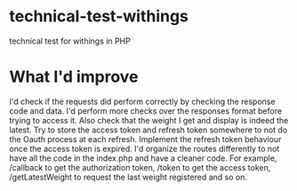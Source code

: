 # technical-test-withings
technical test for withings in PHP

# What I'd improve
I'd check if the requests did perform correctly by checking the response code and data.
I'd perform more checks over the responses format before trying to access it.
Also check that the weight I get and display is indeed the latest.
Try to store the access token and refresh token somewhere to not do the Oauth process at each refresh.
Implement the refresh token behaviour once the access token is expired.
I'd organize the routes differently to not have all the code in the index.php and have a cleaner code.
For example, /callback to get the authorization token, /token to get the access token, /getLatestWeight to request the last weight registered and so on.